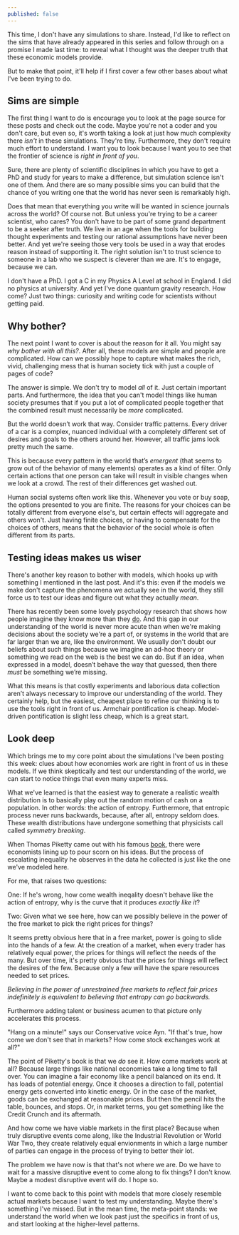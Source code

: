 ```yaml
---
published: false
---
```


This time, I don't have any simulations to share. Instead, I'd like to reflect on the sims that have already appeared in this series and follow through on a promise I made last time: to reveal what I thought was the deeper truth that these economic models provide. 

But to make that point, it'll help if I first cover a few other bases about what I've been trying to do.

## Sims are simple
The first thing I want to do is encourage you to look at the page source for these posts and check out the code. Maybe you're not a coder and you don't care, but even so, it's worth taking a look at just how much complexity there *isn't* in these simulations. They're tiny. Furthermore, they don't require much effort to understand. I want you to look because I want you to see that the frontier of science is *right in front of you*.

Sure, there are plenty of scientific disciplines in which you have to get a PhD and study for years to make a difference, but simulation science isn't one of them. And there are so many possible sims you can build that the chance of you writing one that the world has never seen is remarkably high. 

Does that mean that everything you write will be wanted in science journals across the world? Of course not. But unless you're trying to be a career scientist, who cares? You don't have to be part of some grand department to be a seeker after truth. We live in an age when the tools for building thought experiments and testing our rational assumptions have never been better. And yet we're seeing those very tools be used in a way that erodes reason instead of supporting it. The right solution isn't to trust science to someone in a lab who we suspect is cleverer than we are. It's to engage, because we can.

I don't have a PhD. I got a C in my Physics A Level at school in England. I did no physics at university. And yet I've done quantum gravity research. How come? Just two things: curiosity and writing code for scientists without getting paid. 

## Why bother?
The next point I want to cover is about the reason for it all. You might say *why bother with all this?*. After all, these models are simple and people are complicated. How can we possibly hope to capture what makes the rich, vivid, challenging mess that is human society tick with just a couple of pages of code?

The answer is simple. We don't try to model *all* of it. Just certain important parts. And furthermore, the idea that you can't model things like human society presumes that if you put a lot of complicated people together that the combined result must necessarily be *more* complicated. 

But the world doesn’t work that way. Consider traffic patterns. Every driver of a car is a complex, nuanced individual with a completely different set of desires and goals to the others around her. However, all traffic jams look pretty much the same. 

This is because every pattern in the world that’s *emergent* (that seems to grow out of the behavior of many elements) operates as a kind of filter. Only certain actions that one person can take will result in visible changes when we look at a crowd. The rest of their differences get washed out. 

Human social systems often work like this. Whenever you vote or buy soap, the options presented to you are finite. The reasons for your choices can be totally different from everyone else's, but certain effects will aggregate and others won't. Just having finite choices, or having to compensate for the choices of others, means that the behavior of the social whole is often different from its parts.

## Testing ideas makes us wiser
There's another key reason to bother with models, which hooks up with something I mentioned in the last post. And it's this: even if the models we make don't capture the phenomena we actually see in the world, they still force us to test our ideas and figure out what they actually *mean*.

There has recently been some lovely psychology research that shows how people imagine they know more than they [do](https://www.economist.com/news/books-and-arts/21720262-human-cleverness-arises-distributing-knowledge-between-minds-making-people-think). And this gap in our understanding of the world is never more acute than when we're making decisions about the society we're a part of, or systems in the world that are far larger than we are, like the environment. We usually don't doubt our beliefs about such things because we imagine an ad-hoc theory or something we read on the web is the best we can do. But if an idea, when expressed in a model, doesn’t behave the way that guessed, then there *must* be something we’re missing. 

What this means is that costly experiments and laborious data collection aren’t always necessary to improve our understanding of the world. They certainly help, but the easiest, cheapest place to refine our thinking is to use the tools right in front of us. Armchair pontification is cheap. Model-driven pontification is slight less cheap, which is a great start. 

## Look deep
Which brings me to my core point about the simulations I've been posting this week: clues about how economies work are right in front of us in these models. If we think skeptically and test our understanding of the world, we can start to notice things that even many experts miss. 

What we've learned is that the easiest way to generate a realistic wealth distribution is to basically play out the random motion of cash on a population. In other words: the action of entropy. Furthermore, that entropic process never runs backwards, because, after all, entropy seldom does. These wealth distributions have undergone something that physicists call called *symmetry breaking*. 

When Thomas Piketty came out with his famous [book](https://www.economist.com/blogs/economist-explains/2014/05/economist-explains), there were economists lining up to pour scorn on his ideas. But the process of escalating inequality he observes in the data he collected is just like the one we've modeled here. 

For me, that raises two questions:

One: If he's wrong, how come wealth ineqality doesn't behave like the action of entropy, why is the curve that it produces *exactly like it*? 

Two: Given what we see here, how can we possibly believe in the power of the free market to pick the right prices for things? 

It seems pretty obvious here that in a free market, power is going to slide into the  hands of a few. At the creation of a market, when every trader has relatively equal power, the prices for things will reflect the needs of the many. But over time, it's pretty obvious that the prices for things will reflect the desires of the few. Because only a few will have the spare resources needed to set prices. 

_Believing in the power of unrestrained free markets to reflect fair prices indefinitely is equivalent to believing that entropy can go backwards._

Furthermore adding talent or business acumen to that picture only accelerates this process. 

"Hang on a minute!" says our Conservative voice Ayn. "If that's true, how come we don't see that in markets? How come stock exchanges work at all?"

The point of Piketty's book is that we *do* see it. How come markets work at all? Because large things like national economies take a long time to fall over. You can imagine a fair economy like a pencil balanced on its end. It has loads of potential energy. Once it chooses a direction to fall, potential energy gets converted into kinetic energy. Or in the case of the market, goods can be exchanged at reasonable prices. But then the pencil hits the table, bounces, and stops. Or, in market terms, you get something like the Credit Crunch and its aftermath. 

And how come we have viable markets in the first place? Because when truly disruptive events come along, like the Industrial Revolution or World War Two, they create relatively equal envionments in which a large number of parties can engage in the process of trying to better their lot.

The problem we have now is that that's not where we are. Do we have to wait for a massive disruptive event to come along to fix things? I don't know. Maybe a modest disruptive event will do. I hope so. 

I want to come back to this point with models that more closely resemble actual markets because I want to test my understanding. Maybe there's something I've missed. But in the mean time, the meta-point stands: we understand the world when we look past just the specifics in front of us, and start looking at the higher-level patterns. 

